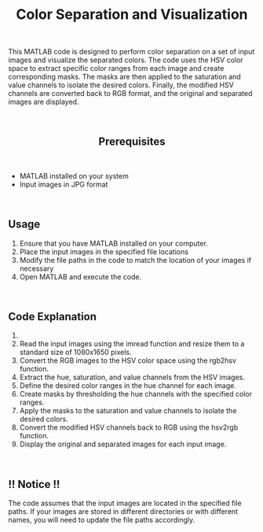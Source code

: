 <h1 align='center'>Color Separation and Visualization</h1>
<br>
<p align='left'>This MATLAB code is designed to perform color separation on a set of input images and visualize the separated colors. The code uses the HSV color space to extract specific color ranges from each image and create corresponding masks. The masks are then applied to the saturation and value channels to isolate the desired colors. Finally, the modified HSV channels are converted back to RGB format, and the original and separated images are displayed.</p>
<br>
<h2 align='center'>Prerequisites</h2>
<br>
<ul>
  <li>MATLAB installed on your system</li>
  <li>Input images in JPG format</li>
</ul>
<br>
<h2>Usage</h2>
<ol>
  <li>Ensure that you have MATLAB installed on your computer.</li>
  <li>Place the input images in the specified file locations</li>
  <li>Modify the file paths in the code to match the location of your images if necessary</li>
  <li>Open MATLAB and execute the code.</li>
</ol>
<br>
<h2>Code Explanation</h2>
<ol>
  <li></li>
  <li>Read the input images using the imread function and resize them to a standard size of 1080x1650 pixels.</li>
  <li>Convert the RGB images to the HSV color space using the rgb2hsv function.</li>
  <li>Extract the hue, saturation, and value channels from the HSV images.</li>
  <li>Define the desired color ranges in the hue channel for each image.</li>
  <li>Create masks by thresholding the hue channels with the specified color ranges.</li>
  <li>Apply the masks to the saturation and value channels to isolate the desired colors.</li>
  <li>Convert the modified HSV channels back to RGB using the hsv2rgb function.</li>
  <li>Display the original and separated images for each input image.</li>
</ol>
<br>
<h2>!! Notice !!</h2>
<p>The code assumes that the input images are located in the specified file paths. If your images are stored in different directories or with different names, you will need to update the file paths accordingly.</p>
